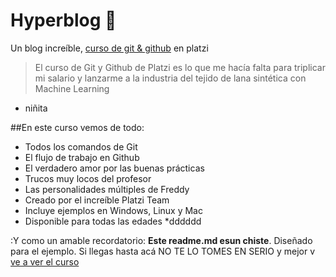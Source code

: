 # Hyperblog 💚
Un blog increíble, [curso de git & github](https://platzi.com/cursos/git-github/ "curso de git & github") en platzi
>El curso de Git y Github de Platzi es lo que me hacía falta para triplicar mi salario y lanzarme a la industria del tejido de lana sintética con Machine Learning
- niñita

##En este curso vemos de todo:
- Todos los comandos de Git
- El flujo de trabajo en Github
- El verdadero amor por las buenas prácticas
- Trucos muy locos del profesor
- Las personalidades múltiples de Freddy
- Creado por el increíble Platzi Team
- Incluye ejemplos en Windows, Linux y Mac
- Disponible para todas las edades
*dddddd

:Y como un amable recordatorio: **Este readme.md esun chiste**. Diseñado para el ejemplo. Si llegas hasta acá NO TE LO TOMES EN SERIO y mejor v [ve a ver el curso](http://https://platzi.com/cursos/git-github/ "ve a ver el curso")